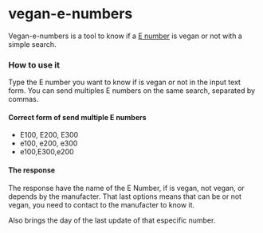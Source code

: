 # vegan-e-numbers

Vegan-e-numbers is a tool to know if a [E number](https://en.wikipedia.org/wiki/E_number) is vegan or not with a simple search.

### How to use it
Type the E number you want to know if is vegan or not in the input text form. You can send multiples E numbers on the same search, separated by commas.

#### Correct form of send multiple E numbers
* E100, E200, E300
* e100, e200, e300
* e100,E300,e200


#### The response
The response have the name of the E Number, if is vegan, not vegan, or depends by the manufacter. That last options means that can be or not vegan, you need to contact to the manufacter to know it.

Also brings the day of the last update of that especific number.

